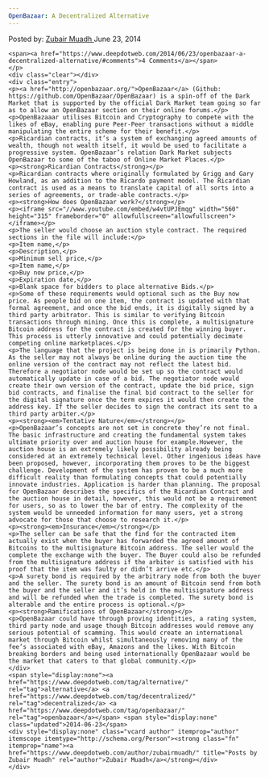 ```yaml
---
OpenBazaar: A Decentralized Alternative
---
```

<article class="post-listing post-6151 post type-post status-publish format-standard has-post-thumbnail hentry  tag-alternative tag-decentralized tag-openbazaar">
    <div class="post-inner">
        <span>Posted by: <a href="https://www.deepdotweb.com/author/zubairmuadh/" title="">Zubair Muadh </a></span>
    <span>June 23, 2014</span>
    
    <span><a href="https://www.deepdotweb.com/2014/06/23/openbazaar-a-decentralized-alternative/#comments">4 Comments</a></span>
    </p>
    <div class="clear"></div>
    <div class="entry">
    <p><a href="http://openbazaar.org/">OpenBazaar</a> (Github: https://github.com/OpenBazaar/OpenBazaar) is a spin-off of the Dark Market that is supported by the official Dark Market team going so far as to allow an OpenBazaar section on their online forums.</p>
    <p>OpenBazaaar utilises Bitcoin and Cryptography to compete with the likes of eBay, enabling pure Peer-Peer transactions without a middle manipulating the entire scheme for their benefit.</p>
    <p>Ricardian contracts, it’s a system of exchanging agreed amounts of wealth, though not wealth itself, it would be used to facilitate a progressive system. OpenBazaar’s relation Dark Market subjects OpenBazaar to some of the taboo of Online Market Places.</p>
    <p><strong>Ricardian Contracts</strong></p>
    <p>Ricardian contracts where originally formulated by Grigg and Gary Howland, as an addition to the Ricardo payment model. The Ricardian contract is used as a means to translate capital of all sorts into a series of agreements, or trade-able contracts.</p>
    <p><strong>How does OpenBazaar work?</strong></p>
    <p><iframe src="//www.youtube.com/embed/w4vtUPJEmqg" width="560" height="315" frameborder="0" allowfullscreen="allowfullscreen"></iframe></p>
    <p>The seller would choose an auction style contract. The required sections in the file will include:</p>
    <p>Item name,</p>
    <p>Description,</p>
    <p>Minimum sell price,</p>
    <p>Item name,</p>
    <p>Buy now price,</p>
    <p>Expiration date,</p>
    <p>Blank space for bidders to place alternative Bids.</p>
    <p>Some of these requirements would optional such as the Buy now price. As people bid on one item, the contract is updated with that formal agreement, and once the bid ends, it is digitally signed by a third party arbitrator. This is similar to verifying Bitcoin transactions through mining. Once this is complete, a multisignature Bitcoin address for the contract is created for the winning buyer. This process is utterly innovative and could potentially decimate competing online marketplaces.</p>
    <p>The language that the project is being done in is primarily Python. As the seller may not always be online during the auction time the online version of the contract may not reflect the latest bid. Therefore a negotiator node would be set up so the contract would automatically update in case of a bid. The negotiator node would create their own version of the contract, update the bid price, sign bid contracts, and finalise the final bid contract to the seller for the digital signature once the term expires it would then create the address key. If the seller decides to sign the contract its sent to a third party arbiter.</p>
    <p><strong><em>Tentative Nature</em></strong></p>
    <p>OpenBazaar’s concepts are not set in concrete they’re not final. The basic infrastructure and creating the fundamental system takes ultimate priority over and auction house for example.However, the auction house is an extremely likely possibility already being considered at an extremely technical level. Other ingenious ideas have been proposed, however, incorporating them proves to be the biggest challenge. Development of the system has proven to be a much more difficult reality than formulating concepts that could potentially innovate industries. Application is harder than planning. The proposal for OpenBazaar describes the specifics of the Ricardian Contract and the auction house in detail, however, this would not be a requirement for users, so as to lower the bar of entry. The complexity of the system would be unneeded information for many users, yet a strong advocate for those that choose to research it.</p>
    <p><strong><em>Insurance</em></strong></p>
    <p>The seller can be safe that the find for the contracted item actually exist when the buyer has forwarded the agreed amount of Bitcoins to the multisignature Bitcoin address. The seller would the complete the exchange with the buyer. The Buyer could also be refunded from the multisignature address if the arbiter is satisfied with his proof that the item was faulty or didn’t arrive etc.</p>
    <p>A surety bond is required by the arbitrary node from both the buyer and the seller. The surety bond is an amount of Bitcoin send from both the buyer and the seller and it’s held in the multisignature address and will be refunded when the trade is completed. The surety bond is alterable and the entire process is optional.</p>
    <p><strong>Ramifications of OpenBazaar</strong></p>
    <p>OpenBazaar could have through proving identities, a rating system, third party node and usage though Bitcoin addresses would remove any serious potential of scamming. This would create an international market through Bitcoin whilst simultaneously removing many of the fee’s associated with eBay, Amazons and the likes. With Bitcoin breaking borders and being used internationally OpenBazaar would be the market that caters to that global community.</p>
    </div>
    <span style="display:none"><a href="https://www.deepdotweb.com/tag/alternative/" rel="tag">alternative</a> <a href="https://www.deepdotweb.com/tag/decentralized/" rel="tag">decentralized</a> <a href="https://www.deepdotweb.com/tag/openbazaar/" rel="tag">openbazaar</a></span> <span style="display:none" class="updated">2014-06-23</span>
    <div style="display:none" class="vcard author" itemprop="author" itemscope itemtype="http://schema.org/Person"><strong class="fn" itemprop="name"><a href="https://www.deepdotweb.com/author/zubairmuadh/" title="Posts by Zubair Muadh" rel="author">Zubair Muadh</a></strong></div>
    </div>
</article>

